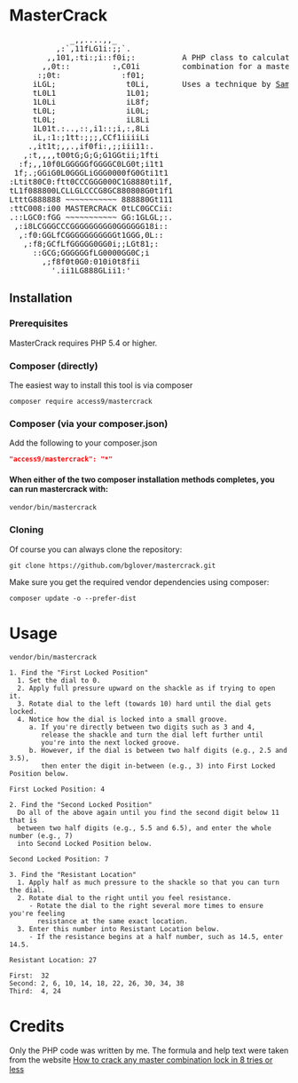 # MasterCrack
<pre>
             _,,....,,_
          ,:`,11fLG1i:;;`.
        ,,101,:ti:;i::f0i;:          A PHP class to calculate the
       ,,0t::         :,C01i         combination for a masterlock.
      :;0t:             :f01;
     iLGL;               t0Li,       Uses a technique by <a href=http://null-byte.wonderhowto.com/how-to/crack-any-master-combination-lock-8-tries-less-using-calculator-0161629/">Samy Kamkar</a>
     tL0L1               1L01;
     1L0Li               iL8f;
     tL0L;               iL0L;
     tL0L;               iL8Li
     1L01t.:..,::,i1::;i,:,8Li
     iL,:1:;1tt:;;;,CCf1iiiiLi
    .,it1t;,,.,if0fi:,;;iii11:.
   ,:t,,,,t00tG;G;G;G1GGtii;1fti
  :f;,,10f0LGGGGGfGGGGC0LG0t;i1t1
 1f;.;GGiG0L0GGGLiGGG0000fG0Gti1t1
:Ltit80C0:ftt0CCCGGG000C1G8880ti1f,
tL1f088800LCLLGLCCCG8GC880808G0t1f1
LtttG888888 ~~~~~~~~~~~ 888880Gt111
:ttC008:i00 MASTERCRACK 0tLC0GCCii:
.::LGC0:fGG ~~~~~~~~~~~ GG:1GLGL;:.
 ,:i8LCGGGCCCGGGGGGGGG0GGGGGG18i::
  ,:f0:GGLfCGGGGGGGGGGGt1GGG,0L::
   ,:f8;GCfLfGGGGG0GG0i;;LGt81;:
     ::GCG;GGGGGGfLG0000GG0C;i
       ,;f8f0t0G0:010i0t8fii
         '.ii1LG888GLii1:'
</pre>


## Installation

### Prerequisites

MasterCrack requires PHP 5.4 or higher.


### Composer (directly)

The easiest way to install this tool is via composer

``` shell
composer require access9/mastercrack
```


### Composer (via your composer.json)

Add the following to your composer.json

``` json
"access9/mastercrack": "*"
```

#### When either of the two composer installation methods completes, you can run mastercrack with:

``` shell
vendor/bin/mastercrack
```


### Cloning

Of course you can always clone the repository:

``` shell
git clone https://github.com/bglover/mastercrack.git
```

Make sure you get the required vendor dependencies using composer:

``` shell
composer update -o --prefer-dist
```


# Usage

```shell
vendor/bin/mastercrack

1. Find the "First Locked Position"
  1. Set the dial to 0.
  2. Apply full pressure upward on the shackle as if trying to open it.
  3. Rotate dial to the left (towards 10) hard until the dial gets locked.
  4. Notice how the dial is locked into a small groove.
     a. If you're directly between two digits such as 3 and 4,
        release the shackle and turn the dial left further until
        you're into the next locked groove.
     b. However, if the dial is between two half digits (e.g., 2.5 and 3.5),
        then enter the digit in-between (e.g., 3) into First Locked Position below.

First Locked Position: 4

2. Find the "Second Locked Position"
  Do all of the above again until you find the second digit below 11 that is
  between two half digits (e.g., 5.5 and 6.5), and enter the whole number (e.g., 7)
  into Second Locked Position below.

Second Locked Position: 7

3. Find the "Resistant Location"
  1. Apply half as much pressure to the shackle so that you can turn the dial.
  2. Rotate dial to the right until you feel resistance.
     - Rotate the dial to the right several more times to ensure you're feeling
       resistance at the same exact location.
  3. Enter this number into Resistant Location below.
     - If the resistance begins at a half number, such as 14.5, enter 14.5.

Resistant Location: 27

First:  32
Second: 2, 6, 10, 14, 18, 22, 26, 30, 34, 38
Third:  4, 24
```

# Credits
Only the PHP code was written by me. The formula and help text were taken from the website [How to crack any master combination lock in 8 tries or less](http://null-byte.wonderhowto.com/how-to/crack-any-master-combination-lock-8-tries-less-using-calculator-0161629)
